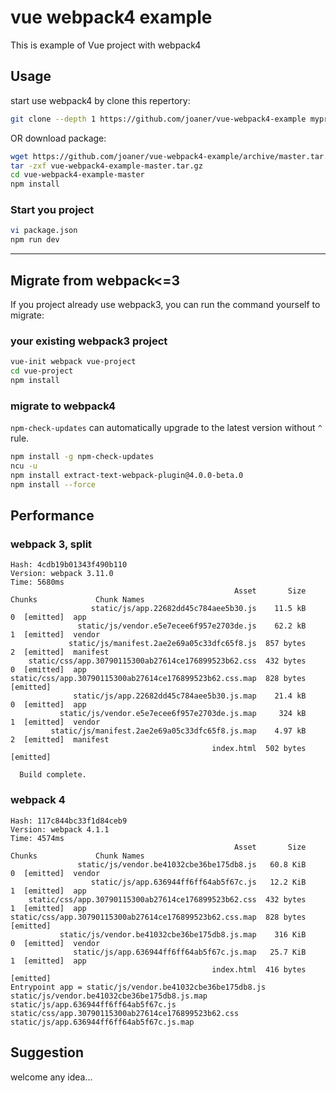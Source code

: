 # vue webpack4 example

This is example of Vue project with webpack4

## Usage

start use webpack4 by clone this repertory:

```bash
git clone --depth 1 https://github.com/joaner/vue-webpack4-example myproject
```

OR download package:

```bash
wget https://github.com/joaner/vue-webpack4-example/archive/master.tar.gz
tar -zxf vue-webpack4-example-master.tar.gz
cd vue-webpack4-example-master
npm install
```

### Start you project

```bash
vi package.json
npm run dev
```

---------

## Migrate from webpack<=3

If you project already use webpack3, you can run the command yourself to migrate:

### your existing webpack3 project

```bash
vue-init webpack vue-project
cd vue-project
npm install
```

### migrate to webpack4

`npm-check-updates` can automatically upgrade to the latest version without `^` rule.

```bash
npm install -g npm-check-updates
ncu -u
npm install extract-text-webpack-plugin@4.0.0-beta.0
npm install --force
```

## Performance

### webpack 3, split

```
Hash: 4cdb19b01343f490b110
Version: webpack 3.11.0
Time: 5680ms
                                                  Asset       Size  Chunks             Chunk Names
                  static/js/app.22682dd45c784aee5b30.js    11.5 kB       0  [emitted]  app
               static/js/vendor.e5e7ecee6f957e2703de.js    62.2 kB       1  [emitted]  vendor
             static/js/manifest.2ae2e69a05c33dfc65f8.js  857 bytes       2  [emitted]  manifest
    static/css/app.30790115300ab27614ce176899523b62.css  432 bytes       0  [emitted]  app
static/css/app.30790115300ab27614ce176899523b62.css.map  828 bytes          [emitted]
              static/js/app.22682dd45c784aee5b30.js.map    21.4 kB       0  [emitted]  app
           static/js/vendor.e5e7ecee6f957e2703de.js.map     324 kB       1  [emitted]  vendor
         static/js/manifest.2ae2e69a05c33dfc65f8.js.map    4.97 kB       2  [emitted]  manifest
                                             index.html  502 bytes          [emitted]

  Build complete.
```

### webpack 4

```
Hash: 117c844bc33f1d84ceb9
Version: webpack 4.1.1
Time: 4574ms
                                                  Asset       Size  Chunks             Chunk Names
               static/js/vendor.be41032cbe36be175db8.js   60.8 KiB       0  [emitted]  vendor
                  static/js/app.636944ff6ff64ab5f67c.js   12.2 KiB       1  [emitted]  app
    static/css/app.30790115300ab27614ce176899523b62.css  432 bytes       1  [emitted]  app
static/css/app.30790115300ab27614ce176899523b62.css.map  828 bytes          [emitted]
           static/js/vendor.be41032cbe36be175db8.js.map    316 KiB       0  [emitted]  vendor
              static/js/app.636944ff6ff64ab5f67c.js.map   25.7 KiB       1  [emitted]  app
                                             index.html  416 bytes          [emitted]
Entrypoint app = static/js/vendor.be41032cbe36be175db8.js static/js/vendor.be41032cbe36be175db8.js.map static/js/app.636944ff6ff64ab5f67c.js static/css/app.30790115300ab27614ce176899523b62.css static/js/app.636944ff6ff64ab5f67c.js.map
```

## Suggestion

welcome any idea...

